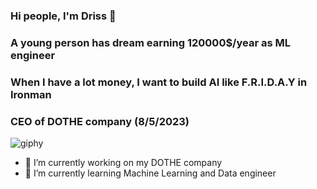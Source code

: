### Hi people, I'm Driss 👋
### A young person has dream earning 120000$/year as ML engineer
### When I have a lot money, I want to build AI like F.R.I.D.A.Y in Ironman
### CEO of DOTHE company (8/5/2023)
![giphy](https://user-images.githubusercontent.com/107539933/236739563-3b819143-0302-4d01-b1a7-b7da232b9185.gif)

- 🔭 I’m currently working on my DOTHE company
- 🌱 I’m currently learning Machine Learning and Data engineer
<!--
**Drissdo185/Drissdo185** is a ✨ _special_ ✨ repository because its `README.md` (this file) appears on your GitHub profile.

Here are some ideas to get you started:

- 🔭 I’m currently working on my DrissDo company
- 🌱 I’m currently learning Machine Learning and Data engineer

-->

